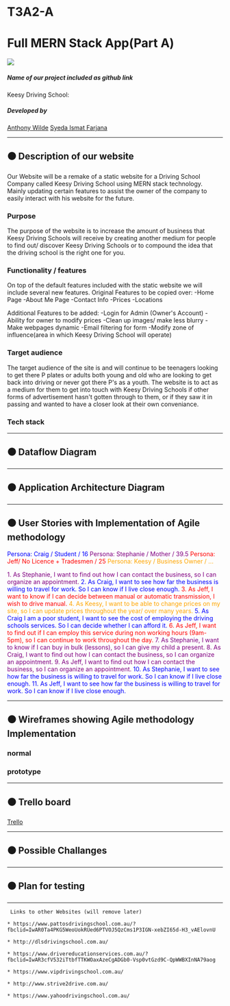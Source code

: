 # T3A2-A

# Full MERN Stack App(Part A)

![](https://i.imgur.com/5pN8Gfh.png)

##### Name of our project included as github link

Keesy Driving School:

##### Developed by

[Anthony Wilde](https://www.linkedin.com/in/anfiiwilde/) [Syeda Ismat Farjana](https://www.linkedin.com/in/syeda-ismat-farjana/)

---

## ⚫ Description of our website

Our Website will be a remake of a static website for a Driving School Company called Keesy Driving School using MERN stack technology. Mainly updating certain features to assist the owner of the company to easily interact with his website for the future.

### Purpose

The purpose of the website is to increase the amount of business that Keesy Driving Schools will receive by creating another medium for people to find out/ discover Keesy Driving Schools or to compound the idea that the driving school is the right one for you.

### Functionality / features

On top of the default features included with the static website we will include several new features.
Original Features to be copied over:
-Home Page
-About Me Page
-Contact Info
-Prices
-Locations

Additional Features to be added:
-Login for Admin (Owner's Account)
-Ability for owner to modify prices
-Clean up images/ make less blurry
-Make webpages dynamic
-Email filtering for form
-Modify zone of influence(area in which Keesy Driving School will operate)

### Target audience

The target audience of the site is and will continue to be teenagers looking to get there P plates or adults both young and old who are looking to get back into driving or never got there P's as a youth. The website is to act as a medium for them to get into touch with Keesy Driving Schools if other forms of advertisement hasn't gotten through to them, or if they saw it in passing and wanted to have a closer look at their own conveniance.

### Tech stack

---

## ⚫ Dataflow Diagram

---

## ⚫ Application Architecture Diagram

---

## ⚫ User Stories with Implementation of Agile methodology

<span style="color:blue">Persona: Craig / Student / 16 </span>
<span style="color:purple">Persona: Stephanie / Mother / 39.5 </span>
<span style="color:red">Persona: Jeff/ No Licence + Tradesmen / 25 </span>
<span style="color:orange"> Persona: Keesy / Business Owner / ... </span>

<span style="color:purple">1. As Stephanie, I want to find out how I can contact the business, so I can organize an appointment. </span>
<span style="color:blue">2. As Craig, I want to see how far the business is willing to travel for work. So I can know if I live close enough. </span>
<span style="color:red">3. As Jeff, I want to know if I can decide between manual or automatic transmission, I wish to drive manual. </span>
<span style="color:orange">4. As Keesy, I want to be able to change prices on my site, so I can update prices throughout the year/ over many years.</span>
<span style="color:blue">5. As Craig I am a poor student, I want to see the cost of employing the driving schools services. So I can decide whether I can afford it.</span>
<span style="color:red">6. As Jeff, I want to find out if I can employ this service during non working hours (9am-5pm), so I can continue to work throughout the day.</span>
<span style="color:purple">7. As Stephanie, I want to know if I can buy in bulk (lessons), so I can give my child a present.</span>
<span style="color:purple">8. As Craig, I want to find out how I can contact the business, so I can organize an appointment. </span>
<span style="color:purple">9. As Jeff, I want to find out how I can contact the business, so I can organize an appointment. </span>
<span style="color:blue">10. As Stephanie, I want to see how far the business is willing to travel for work. So I can know if I live close enough. </span>
<span style="color:blue">11. As Jeff, I want to see how far the business is willing to travel for work. So I can know if I live close enough. </span>

---

## ⚫ Wireframes showing Agile methodology Implementation

### normal

### prototype

---

## ⚫ Trello board

[Trello](https://trello.com/b/hBRx8eK4/t3a2-a-mern-full-stack-apppart-a)

---

## ⚫ Possible Challanges

---

## ⚫ Plan for testing

---

```
 Links to other Websites (will remove later)

* https://www.pattosdrivingschool.com.au/?fbclid=IwAR0Ta4PKG5WeoUokRUed6PTVOJ5QzCms1P3IGN-xebZI65d-H3_vAElovnU

* http://dlsdrivingschool.com.au/

* https://www.drivereducationservices.com.au/?fbclid=IwAR3cfV532iTtbfTTKWOaxAzeCgADGb0-Vsp0vtGzd9C-QpWWBXInNA79aog

* https://www.vipdrivingschool.com.au/

* http://www.strive2drive.com.au/

* https://www.yahoodrivingschool.com.au/
```
